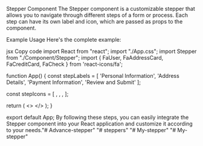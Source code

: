 Stepper Component
The Stepper component is a customizable stepper that allows you to navigate through different steps of a form or process. Each step can have its own label and icon, which are passed as props to the component.

Example Usage
Here's the complete example:

jsx
Copy code
import React from "react";
import "./App.css";
import Stepper from "./Component/Stepper";
import { FaUser, FaAddressCard, FaCreditCard, FaCheck } from 'react-icons/fa';

function App() {
  const stepLabels = [
    'Personal Information',
    'Address Details',
    'Payment Information',
    'Review and Submit'
  ];

  const stepIcons = [
    <FaUser />,
    <FaAddressCard />,
    <FaCreditCard />,
    <FaCheck />
  ];

  return (
    <>
      <Stepper 
        size="50px"
        activeColor="#FFC300"
        inactiveColor="#FFC300"
        lineColor="#000"
        labels={stepLabels}
        icons={stepIcons}
      />
    </>
  );
}

export default App;
By following these steps, you can easily integrate the Stepper component into your React application and customize it according to your needs."# Advance-stepper" 
"# steppers" 
"# My-stepper" 
"# My-stepper" 

